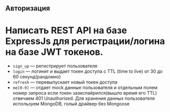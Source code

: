 ## Авторизация 
# Написать REST API на базе ExpressJs для регистрации/логина на базе JWT токенов. 
- `sign_up` &mdash; регистрирует пользователя 
- `login` &mdash; логинит и выдает токен доступа с TTL (time to live) от 30 до 60 секунд(рандомно)
- `refresh` &mdash; перевыпускает новый токен доступа 
- `me[0-9]` &mdash; отдает mock данные пользователя и отдельным полем
номер запроса если токен заэкспайрился(вышло время его TTL) отвечаем 401 Unauthorised. 
Для хранения данных пользователя используем MongoDB, голый драйвер без Mongoose

